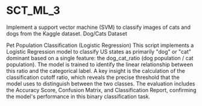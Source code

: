 # SCT_ML_3
Implement a support vector machine (SVM) to classify images of cats and dogs from the Kaggle dataset.  Dog/Cats Dataset

 Pet Population Classification (Logistic Regression)
This script implements a Logistic Regression model to classify US states as primarily "dog" or "cat" dominant based on a single feature: the dog_cat_ratio (dog population / cat population). The model is trained to identify the linear relationship between this ratio and the categorical label. A key insight is the calculation of the classification cutoff ratio, which reveals the precise threshold that the model uses to distinguish between the two classes. The evaluation includes the Accuracy Score, Confusion Matrix, and Classification Report, confirming the model's performance in this binary classification task.
